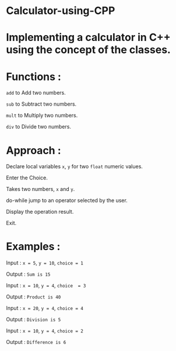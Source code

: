 # Calculator-using-CPP

# Implementing a calculator in C++ using the concept of the classes.

# Functions :
  ``add`` to Add two numbers.
  
  ``sub`` to Subtract two numbers.
  
  ``mult`` to Multiply two numbers.
  
  ``div`` to Divide two numbers.
  
# Approach :

  Declare local variables ``x``, ``y`` for two ``float`` numeric values.

  Enter the Choice.
  
  Takes two numbers, ``x`` and ``y``.
  
  do-while jump to an operator selected by the user.
  
  Display the operation result.
  
  Exit.
  
# Examples :
  Input : ``x = 5``, ``y = 10``, ``choice = 1``
  
  Output : ``Sum is 15``
  
  Input : ``x = 10``, ``y = 4``, ``choice  = 3``
  
  Output : ``Product is 40``

  Input : ``x = 20``, ``y = 4``, ``choice = 4``
  
  Output : ``Division is 5``
  
  Input : ``x = 10``, ``y = 4``, ``choice = 2``
  
  Output : ``Difference is 6``
  

